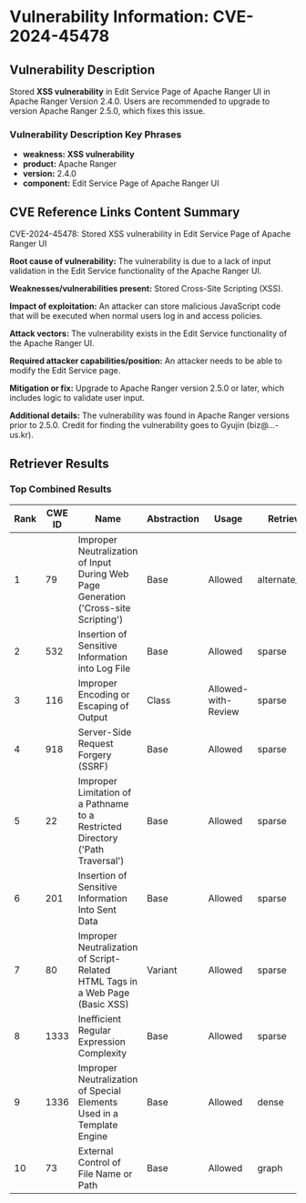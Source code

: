 # Vulnerability Information: CVE-2024-45478

## Vulnerability Description
Stored **XSS vulnerability** in Edit Service Page of Apache Ranger UI in Apache Ranger Version 2.4.0. Users are recommended to upgrade to version Apache Ranger 2.5.0, which fixes this issue.

### Vulnerability Description Key Phrases
- **weakness:** **XSS vulnerability**
- **product:** Apache Ranger
- **version:** 2.4.0
- **component:** Edit Service Page of Apache Ranger UI

## CVE Reference Links Content Summary
CVE-2024-45478: Stored XSS vulnerability in Edit Service Page of Apache Ranger UI

**Root cause of vulnerability:**
The vulnerability is due to a lack of input validation in the Edit Service functionality of the Apache Ranger UI.

**Weaknesses/vulnerabilities present:**
Stored Cross-Site Scripting (XSS).

**Impact of exploitation:**
An attacker can store malicious JavaScript code that will be executed when normal users log in and access policies.

**Attack vectors:**
The vulnerability exists in the Edit Service functionality of the Apache Ranger UI.

**Required attacker capabilities/position:**
An attacker needs to be able to modify the Edit Service page.

**Mitigation or fix:**
Upgrade to Apache Ranger version 2.5.0 or later, which includes logic to validate user input.

**Additional details:**
The vulnerability was found in Apache Ranger versions prior to 2.5.0.
Credit for finding the vulnerability goes to Gyujin (biz@...-us.kr).

## Retriever Results

### Top Combined Results

| Rank | CWE ID | Name | Abstraction | Usage  | Retrievers | Individual Scores |
|------|--------|------|-------------|-------|------------|-------------------|
| 1 | 79 | Improper Neutralization of Input During Web Page Generation ('Cross-site Scripting') | Base | Allowed | alternate_terms | 0.800 |
| 2 | 532 | Insertion of Sensitive Information into Log File | Base | Allowed | sparse | 0.215 |
| 3 | 116 | Improper Encoding or Escaping of Output | Class | Allowed-with-Review | sparse | 0.206 |
| 4 | 918 | Server-Side Request Forgery (SSRF) | Base | Allowed | sparse | 0.172 |
| 5 | 22 | Improper Limitation of a Pathname to a Restricted Directory ('Path Traversal') | Base | Allowed | sparse | 0.171 |
| 6 | 201 | Insertion of Sensitive Information Into Sent Data | Base | Allowed | sparse | 0.170 |
| 7 | 80 | Improper Neutralization of Script-Related HTML Tags in a Web Page (Basic XSS) | Variant | Allowed | sparse | 0.165 |
| 8 | 1333 | Inefficient Regular Expression Complexity | Base | Allowed | sparse | 0.165 |
| 9 | 1336 | Improper Neutralization of Special Elements Used in a Template Engine | Base | Allowed | dense | 0.504 |
| 10 | 73 | External Control of File Name or Path | Base | Allowed | graph | 0.002 |

